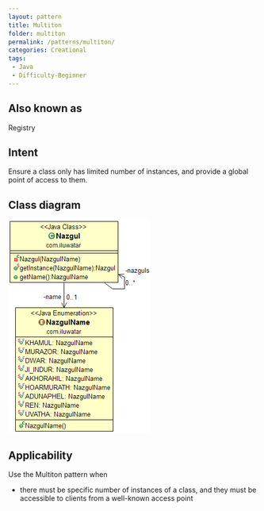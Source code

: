 ```yaml
---
layout: pattern
title: Multiton
folder: multiton
permalink: /patterns/multiton/
categories: Creational
tags:
 - Java
 - Difficulty-Beginner
---
```


## Also known as
Registry

## Intent
Ensure a class only has limited number of instances, and provide a
global point of access to them.

## Class diagram
![alt text](./etc/multiton.png "Multiton")

## Applicability
Use the Multiton pattern when

* there must be specific number of instances of a class, and they must be accessible to clients from a well-known access point
